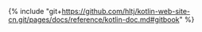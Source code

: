 {% include "git+https://github.com/hltj/kotlin-web-site-cn.git/pages/docs/reference/kotlin-doc.md#gitbook" %}
